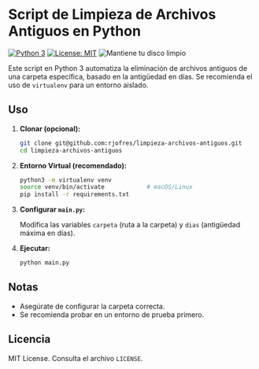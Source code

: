# Script de Limpieza de Archivos Antiguos en Python

[![Python 3](https://img.shields.io/badge/python-3.x-blue.svg)](https://www.python.org/)
[![License: MIT](https://img.shields.io/badge/License-MIT-yellow.svg)](https://opensource.org/licenses/MIT)
![Mantiene tu disco limpio](https://img.shields.io/badge/Estado-Activo-success)

Este script en Python 3 automatiza la eliminación de archivos antiguos de una carpeta específica, basado en la antigüedad en días. Se recomienda el uso de `virtualenv` para un entorno aislado.

## Uso

1.  **Clonar (opcional):**
    ```bash
    git clone git@github.com:rjofres/limpieza-archivos-antiguos.git
    cd limpieza-archivos-antiguos
    ```
2.  **Entorno Virtual (recomendado):**
    ```bash
    python3 -m virtualenv venv
    source venv/bin/activate            # macOS/Linux
    pip install -r requirements.txt
    ```
3.  **Configurar `main.py`:**
    
    Modifica las variables `carpeta` (ruta a la carpeta) y `dias` (antigüedad máxima en días).

4.  **Ejecutar:**
    ```bash
    python main.py
    ```

## Notas

* Asegúrate de configurar la carpeta correcta.
* Se recomienda probar en un entorno de prueba primero.

## Licencia

MIT License. Consulta el archivo `LICENSE`.